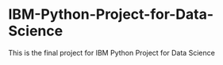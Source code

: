 # IBM-Python-Project-for-Data-Science
This is the final project for IBM Python Project for Data Science

